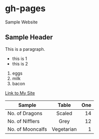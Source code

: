 # gh-pages
Sample Website

## Sample Header

This is a paragraph.

* this is 1
* this is 2

1. eggs
2. milk
3. bacon

[Link to My Site](https://www.google.com)

| Sample       | Table       | One |
| ----------- |:-----------:| -----:|
| No. of Dragons   | Scaled | 14
| No. of Nifflers     | Grey    |  12 |
| No. of Mooncalfs | Vegetarian |    1 |

